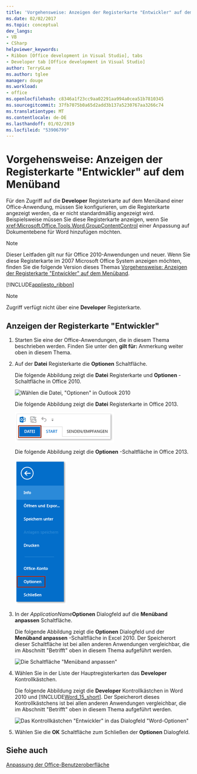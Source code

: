 ```yaml
---
title: 'Vorgehensweise: Anzeigen der Registerkarte "Entwickler" auf dem Menüband'
ms.date: 02/02/2017
ms.topic: conceptual
dev_langs:
- VB
- CSharp
helpviewer_keywords:
- Ribbon [Office development in Visual Studio], tabs
- Developer tab [Office development in Visual Studio]
author: TerryGLee
ms.author: tglee
manager: douge
ms.workload:
- office
ms.openlocfilehash: c8346a1f23cc9aa02291aa994a0cea51b7810345
ms.sourcegitcommit: 37fb7075b0a65d2add3b137a5230767aa3266c74
ms.translationtype: MT
ms.contentlocale: de-DE
ms.lasthandoff: 01/02/2019
ms.locfileid: "53906799"
---
```

# <a name="how-to-show-the-developer-tab-on-the-ribbon"></a>Vorgehensweise: Anzeigen der Registerkarte "Entwickler" auf dem Menüband
  Für den Zugriff auf die **Developer** Registerkarte auf dem Menüband einer Office-Anwendung, müssen Sie konfigurieren, um die Registerkarte angezeigt werden, da er nicht standardmäßig angezeigt wird. Beispielsweise müssen Sie diese Registerkarte anzeigen, wenn Sie <xref:Microsoft.Office.Tools.Word.GroupContentControl> einer Anpassung auf Dokumentebene für Word hinzufügen möchten.  
  
> [!NOTE]  
>  Dieser Leitfaden gilt nur für Office 2010-Anwendungen und neuer. Wenn Sie diese Registerkarte im 2007 Microsoft Office System anzeigen möchten, finden Sie die folgende Version dieses Themas [Vorgehensweise: Anzeigen der Registerkarte "Entwickler" auf dem Menüband](https://web.archive.org/web/20140303033431/msdn.microsoft.com/library/bb608625(v=vs.90).aspx
).  
  
 [!INCLUDE[appliesto_ribbon](../vsto/includes/appliesto-ribbon-md.md)]  
  
> [!NOTE]  
>  Zugriff verfügt nicht über eine **Developer** Registerkarte.  
  
## <a name="to-show-the-developer-tab"></a>Anzeigen der Registerkarte "Entwickler"  
  
1.  Starten Sie eine der Office-Anwendungen, die in diesem Thema beschrieben werden. Finden Sie unter den **gilt für:** Anmerkung weiter oben in diesem Thema.  
  
2.  Auf der **Datei** Registerkarte die **Optionen** Schaltfläche.  
  
     Die folgende Abbildung zeigt die **Datei** Registerkarte und **Optionen** -Schaltfläche in Office 2010.  
  
     ![Wählen die Datei, "Optionen" in Outlook 2010](../vsto/media/vsto-office-file-tab.png "wählen die Datei, \"Optionen\" in Outlook 2010")  
  
     Die folgende Abbildung zeigt die **Datei** Registerkarte in Office 2013.  
  
     ![Die Registerkarte "Datei" in Outlook 2013](../vsto/media/vsto-office2013-filetab.png "der Datei-Registerkarte in Outlook 2013")  
  
     Die folgende Abbildung zeigt die **Optionen** -Schaltfläche in Office 2013.  
  
     ![Die Schaltfläche "Optionen" in Outlook 2013 Preview](../vsto/media/vsto-office2013-optionsbutton.png "die Optionsschaltfläche in Outlook 2013 Preview")  
  
3.  In der _ApplicationName_**Optionen** Dialogfeld auf die **Menüband anpassen** Schaltfläche.  
  
     Die folgende Abbildung zeigt die **Optionen** Dialogfeld und der **Menüband anpassen** -Schaltfläche in Excel 2010. Der Speicherort dieser Schaltfläche ist bei allen anderen Anwendungen vergleichbar, die im Abschnitt "Betrifft" oben in diesem Thema aufgeführt werden.  
  
     ![Die Schaltfläche "Menüband anpassen"](../vsto/media/vsto-office2010-customizeribbonbutton.png "Schaltfläche \"Menüband anpassen\"")  
  
4.  Wählen Sie in der Liste der Hauptregisterkarten das **Developer** Kontrollkästchen.  
  
     Die folgende Abbildung zeigt die **Developer** Kontrollkästchen in Word 2010 und [!INCLUDE[Word_15_short](../vsto/includes/word-15-short-md.md)]. Der Speicherort dieses Kontrollkästchens ist bei allen anderen Anwendungen vergleichbar, die im Abschnitt "Betrifft" oben in diesem Thema aufgeführt werden.  
  
     ![Das Kontrollkästchen "Entwickler" in das Dialogfeld "Word-Optionen"](../vsto/media/vsto-office2010-developercheckbox.png "The Developer-Kontrollkästchen im Dialogfeld \"Word-Optionen\"")  
  
5.  Wählen Sie die **OK** Schaltfläche zum Schließen der **Optionen** Dialogfeld.  
  
## <a name="see-also"></a>Siehe auch  
 [Anpassung der Office-Benutzeroberfläche](../vsto/office-ui-customization.md)  
